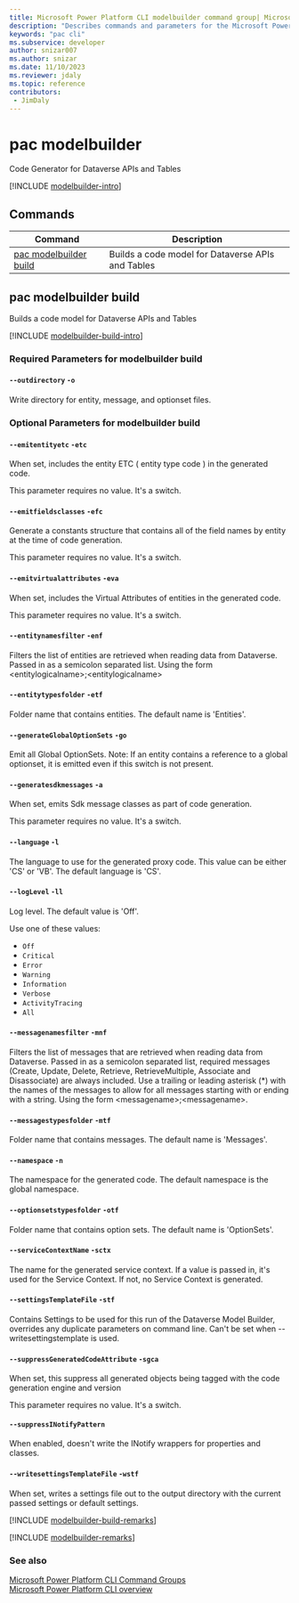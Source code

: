 ```yaml
---
title: Microsoft Power Platform CLI modelbuilder command group| Microsoft Docs
description: "Describes commands and parameters for the Microsoft Power Platform CLI modelbuilder command group."
keywords: "pac cli"
ms.subservice: developer
author: snizar007
ms.author: snizar
ms.date: 11/10/2023
ms.reviewer: jdaly
ms.topic: reference
contributors: 
 - JimDaly
---
```

<!-- 
Do not edit this file. 
This file is generated by a program and any changes will be overwritten when this topic is re-generated.
Use the include files to add additional content to this topic.
-->
# pac modelbuilder

Code Generator for Dataverse APIs and Tables

[!INCLUDE [modelbuilder-intro](includes/modelbuilder-intro.md)]

## Commands

|Command|Description|
|---------|---------|
|[pac modelbuilder build](#pac-modelbuilder-build)|Builds a code model for Dataverse APIs and Tables|


## pac modelbuilder build

Builds a code model for Dataverse APIs and Tables

[!INCLUDE [modelbuilder-build-intro](includes/modelbuilder-build-intro.md)]


### Required Parameters for modelbuilder build

#### `--outdirectory` `-o`

Write directory for entity, message, and optionset files.


### Optional Parameters for modelbuilder build

#### `--emitentityetc` `-etc`

When set, includes the entity ETC ( entity type code ) in the generated code.

This parameter requires no value. It's a switch.

#### `--emitfieldsclasses` `-efc`

Generate a constants structure that contains all of the field names by entity at the time of code generation.

This parameter requires no value. It's a switch.

#### `--emitvirtualattributes` `-eva`

When set, includes the Virtual Attributes of entities in the generated code.

This parameter requires no value. It's a switch.

#### `--entitynamesfilter` `-enf`

Filters the list of entities are retrieved when reading data from Dataverse. Passed in as a semicolon separated list. Using the form \<entitylogicalname>;\<entitylogicalname>

#### `--entitytypesfolder` `-etf`

Folder name that contains entities. The default name is 'Entities'.

#### `--generateGlobalOptionSets` `-go`

Emit all Global OptionSets. Note: If an entity contains a reference to a global optionset, it is emitted even if this switch is not present.

#### `--generatesdkmessages` `-a`

When set, emits Sdk message classes as part of code generation.

This parameter requires no value. It's a switch.

#### `--language` `-l`

The language to use for the generated proxy code. This value can be either 'CS' or 'VB'. The default language is 'CS'.

#### `--logLevel` `-ll`

Log level. The default value is 'Off'.

Use one of these values:

- `Off`
- `Critical`
- `Error`
- `Warning`
- `Information`
- `Verbose`
- `ActivityTracing`
- `All`

#### `--messagenamesfilter` `-mnf`

Filters the list of messages that are retrieved when reading data from Dataverse. Passed in as a semicolon separated list, required messages (Create, Update, Delete, Retrieve, RetrieveMultiple, Associate and Disassociate) are always included. Use a trailing or leading asterisk (*) with the names of the messages to allow for all messages starting with or ending with a string. Using the form \<messagename>;\<messagename>.

#### `--messagestypesfolder` `-mtf`

Folder name that contains messages. The default name is 'Messages'.

#### `--namespace` `-n`

The namespace for the generated code. The default namespace is the global namespace.

#### `--optionsetstypesfolder` `-otf`

Folder name that contains option sets. The default name is 'OptionSets'.

#### `--serviceContextName` `-sctx`

The name for the generated service context. If a value is passed in, it's used for the Service Context. If not, no Service Context is generated.

#### `--settingsTemplateFile` `-stf`

Contains Settings to be used for this run of the Dataverse Model Builder, overrides any duplicate parameters on command line. Can't be set when --writesettingstemplate is used.

#### `--suppressGeneratedCodeAttribute` `-sgca`

When set, this suppress all generated objects being tagged with the code generation engine and version

This parameter requires no value. It's a switch.

#### `--suppressINotifyPattern`

When enabled, doesn't write the INotify wrappers for properties and classes.

#### `--writesettingsTemplateFile` `-wstf`

When set, writes a settings file out to the output directory with the current passed settings or default settings.

[!INCLUDE [modelbuilder-build-remarks](includes/modelbuilder-build-remarks.md)]

[!INCLUDE [modelbuilder-remarks](includes/modelbuilder-remarks.md)]

### See also

[Microsoft Power Platform CLI Command Groups](index.md)<br />
[Microsoft Power Platform CLI overview](../introduction.md)